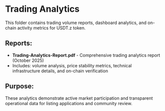 # Trading Analytics

This folder contains trading volume reports, dashboard analytics, and on-chain activity metrics for USDT.z token.

## Reports:
- **Trading-Analytics-Report.pdf** - Comprehensive trading analytics report (October 2025)
- Includes: volume analysis, price stability metrics, technical infrastructure details, and on-chain verification

## Purpose:
These analytics demonstrate active market participation and transparent operational data for listing applications and community review.

